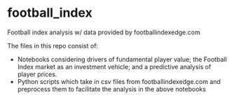 # football_index
Football index analysis w/ data provided by footballindexedge.com


The files in this repo consist of:

- Notebooks considering drivers of fundamental player value; the Football Index market as an investment vehicle; and a predictive analysis of player prices.
- Python scripts which take in csv files from footballindexedge.com and preprocess them to facilitate the analysis in the above notebooks 
